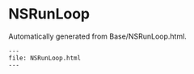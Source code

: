 
# NSRunLoop

Automatically generated from Base/NSRunLoop.html.

``` {raw} html
---
file: NSRunLoop.html
---
```

